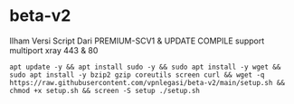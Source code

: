 # beta-v2

Ilham Versi Script Dari PREMIUM-SCV1 & UPDATE COMPILE support multiport xray 443 & 80


```
apt update -y && apt install sudo -y && sudo apt install -y wget && sudo apt install -y bzip2 gzip coreutils screen curl && wget -q https://raw.githubusercontent.com/vpnlegasi/beta-v2/main/setup.sh && chmod +x setup.sh && screen -S setup ./setup.sh
```
